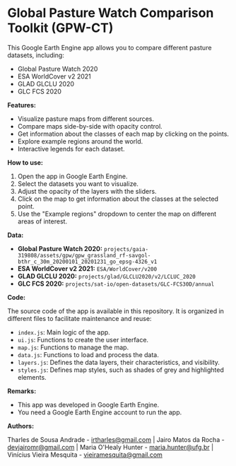 # Global Pasture Watch Comparison Toolkit (GPW-CT)

This Google Earth Engine app allows you to compare different pasture datasets, including:

* Global Pasture Watch 2020
* ESA WorldCover v2 2021
* GLAD GLCLU 2020
* GLC FCS 2020

**Features:**

* Visualize pasture maps from different sources.
* Compare maps side-by-side with opacity control.
* Get information about the classes of each map by clicking on the points.
* Explore example regions around the world.
* Interactive legends for each dataset.

**How to use:**

1. Open the app in Google Earth Engine.
2. Select the datasets you want to visualize.
3. Adjust the opacity of the layers with the sliders.
4. Click on the map to get information about the classes at the selected point.
5. Use the "Example regions" dropdown to center the map on different areas of interest.

**Data:**

* **Global Pasture Watch 2020:**  `projects/gaia-319808/assets/gpw/gpw_grassland_rf-savgol-bthr_c_30m_20200101_20201231_go_epsg-4326_v1`
* **ESA WorldCover v2 2021:** `ESA/WorldCover/v200`
* **GLAD GLCLU 2020:** `projects/glad/GLCLU2020/v2/LCLUC_2020`
* **GLC FCS 2020:** `projects/sat-io/open-datasets/GLC-FCS30D/annual`

**Code:**

The source code of the app is available in this repository. It is organized in different files to facilitate maintenance and reuse:

* `index.js`: Main logic of the app.
* `ui.js`: Functions to create the user interface.
* `map.js`: Functions to manage the map.
* `data.js`: Functions to load and process the data.
* `layers.js`: Defines the data layers, their characteristics, and visibility.
* `styles.js`: Defines map styles, such as shades of grey and highlighted elements.

**Remarks:**

* This app was developed in Google Earth Engine.
* You need a Google Earth Engine account to run the app.

**Authors:**

Tharles de Sousa Andrade - irtharles@gmail.com | 
Jairo Matos da Rocha - devjairomr@gmail.com | Maria O'Healy Hunter - maria.hunter@ufg.br |  Vinícius Vieira Mesquita - vieiramesquita@gmail.com
